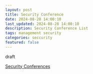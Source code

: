 ```yaml
---
layout: post
title: Security Conference
date: 2024-08-28 14:00:10
last_updated: 2024-08-28 14:00:10
description: Security Conference List
tags: management security
categories: seccurity
featured: false
---
```


draft

[Security Conferences]: https://infosec-conferences.com/ "https://infosec-conferences.com/"

[Security Conferences]
